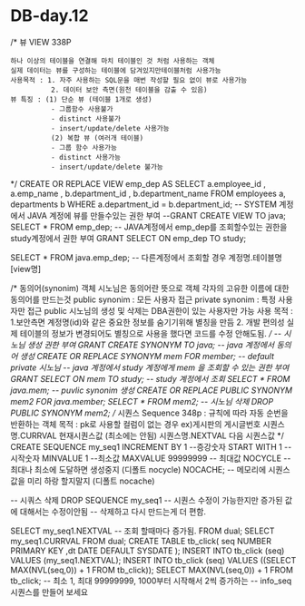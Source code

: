 # DB-day.12
/* 뷰 VIEW 338P


    하나 이상의 테이블을 연결해 마치 테이블인 것 처럼 사용하는 객체
    실제 데이터는 뷰를 구성하는 테이블에 담겨있지만테이블처럼 사용가능
    사용목적 : 1. 자주 사용하는 SQL문을 매번 작성할 필요 없이 뷰로 사용가능
              2. 데이터 보안 측면(원천 테이블을 감출 수 있음)
    뷰 특징 : (1) 단순 뷰 (테이블 1개로 생성)
              - 그룹함수 사용불가
              - distinct 사용불가
              - insert/update/delete 사용가능
              (2) 복합 뷰 (여러개 테이블)
              - 그룹 함수 사용가능
              - distinct 사용가능
              - insert/update/delete 불가능
*/
CREATE OR REPLACE VIEW emp_dep AS
SELECT a.employee_id
     , a.emp_name
     , b.department_id
     , b.department_name
FROM employees a, departments b
WHERE a.department_id = b.department_id;
-- SYSTEM 계정에서 JAVA 계정에 뷰를 만들수있는 권한 부여
--GRANT CREATE VIEW TO java;
SELECT *
FROM emp_dep;
-- JAVA계정에서 emp_dep를 조회할수있는 권한을 study계정에서 권한 부여
GRANT SELECT ON emp_dep TO study;

SELECT *
FROM java.emp_dep; -- 다른계정에서 조회할 경우 계정명.테이블명[view명]

/* 동의어(synonim) 객체
   시노님은 동의어란 뜻으로 객체 각자의 고유한 이름에 대한 동의어를 만드는것
   public synonim : 모든 사용자 접근
   private synonim : 특정 사용자만 접근
   public 시노님의 생성 및 삭제는 DBA권한이 있는 사용자만 가능
   사용 목적 : 1.보안측면 계정명(id)와 같은 중요한 정보를 숨기기위해 별칭을 만듬
              2. 개발 편의성 실제 테이블의 정보가 변경되어도 별칭으로
                 사용을 했다면 코드를 수정 안해도됨.
*/
-- 시노님 생성 권한 부여
GRANT CREATE SYNONYM TO java;
-- java 계정에서 동의어 생성
CREATE OR REPLACE SYNONYM mem FOR member; -- default private 시노님
-- java 계정에서 study 계정에게 mem 을 조회할 수 있는 권한 부여
GRANT SELECT ON mem TO study;
-- study 계정에서 조회
SELECT *
FROM java.mem;
-- puvlic synonim 생성
CREATE OR REPLACE PUBLIC SYNONYM mem2 FOR java.member;
SELECT *
FROM mem2;
-- 시노님 삭제
DROP PUBLIC SYNONYM mem2;
/* 시퀀스 Sequence 348p : 규칙에 따라 자동 순번을 반환하는 객체
    목적 : pk로 사용할 컬럼이 없는 경우
          ex)게시판의 게시글번호
    시퀀스명.CURRVAL 현재시퀀스값 (최소에는 안됨)
    시퀀스명.NEXTVAL 다음 시퀀스값
*/
CREATE SEQUENCE my_seq1
INCREMENT BY 1      --증강숫자
START WITH   1      --시작숫자
MINVALUE     1      --최소값
MAXVALUE     99999999  -- 최대값
NOCYCLE      -- 최대나 최소에 도달하면 생성중지 (디폴트 nocycle)
NOCACHE;     -- 메모리에 시퀀스 값을 미리 하랑 할지말지 (디폴트 nocache)

-- 시쿼스 삭제
DROP SEQUENCE my_seq1 -- 시퀀스 수정이 가능한지만 증가된 값에 대해서는 수정이안됨
                      -- 삭제하고 다시 만드는게 더 편함.
                      
                      
SELECT my_seq1.NEXTVAL -- 조회 할때마다 증가됨.
FROM dual;
SELECT my_seq1.CURRVAL
FROM dual;
CREATE TABLE tb_click(
    seq NUMBER PRIMARY KEY
    ,dt DATE DEFAULT SYSDATE
);
INSERT INTO tb_click (seq) VALUES (my_seq1.NEXTVAL);
INSERT INTO tb_click (seq) VALUES ((SELECT MAX(NVL(seq,0)) + 1
                                    FROM tb_click));
SELECT MAX(NVL(seq,0)) + 1
FROM tb_click;
-- 최소 1, 최대 99999999, 1000부터 시작해서 2씩 증가하는
-- info_seq 시퀀스를 만들어 보세요
